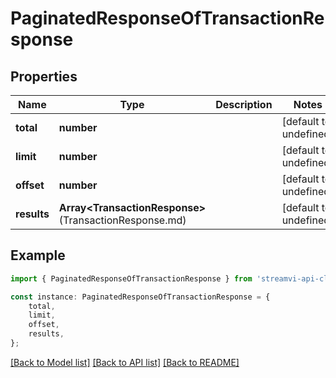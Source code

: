 # PaginatedResponseOfTransactionResponse


## Properties

Name | Type | Description | Notes
------------ | ------------- | ------------- | -------------
**total** | **number** |  | [default to undefined]
**limit** | **number** |  | [default to undefined]
**offset** | **number** |  | [default to undefined]
**results** | **Array&lt;TransactionResponse&gt;**(TransactionResponse.md) |  | [default to undefined]

## Example

```typescript
import { PaginatedResponseOfTransactionResponse } from 'streamvi-api-client';

const instance: PaginatedResponseOfTransactionResponse = {
    total,
    limit,
    offset,
    results,
};
```

[[Back to Model list]](../README.md#documentation-for-models) [[Back to API list]](../README.md#documentation-for-api-endpoints) [[Back to README]](../README.md)
